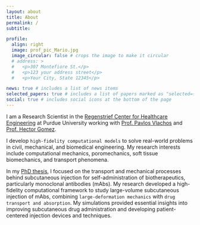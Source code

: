 ```yaml
---
layout: about
title: About
permalink: /
subtitle:

profile:
  align: right
  image: prof_pic_Mario.jpg
  image_circular: false # crops the image to make it circular
  # address: >
  #   <p>307 Montefiore St.</p>
  #   <p>123 your address street</p>
  #   <p>Your City, State 12345</p>

news: true # includes a list of news items
selected_papers: true # includes a list of papers marked as "selected={true}"
social: true # includes social icons at the bottom of the page
---
```

I am a Research Scientist in the [Regenstrief Center for Healthcare Engineering](https://www.purdue.edu/research/rche/) at Purdue University working with [Prof. Pavlos Vlachos](https://vlachosresearch.org/pub-author/pavlos-p-vlachos/) and [Prof. Hector Gomez](https://engineering.purdue.edu/gomez/hectorgomez). 

I develop `high-fidelity computational models` to solve real-world problems in civil, mechanical, and biomedical engineering. My research interests include computational mechanics, poromechanics, soft tissue biomechanics, and transport phenomena.

In my [PhD thesis](https://hammer.purdue.edu/articles/thesis/Numerical_Simulation_and_Poromechanical_Modeling_of_Subcutaneous_Injection_of_Monoclonal_Antibodies/25674240), I focused on the transport and mechanical processes behind subcutaneous injection for self-administration of biotherapeutics, particularly monoclonal antibodies (mAbs). My research developed a high-fidelity computational framework to study large-volume subcutaneous injection of mAbs, combining `large-deformation mechanics` with `drug transport and absorption`. My simulations provided essential insights into improving subcutaneous drug administration and developing patient-centered injection devices and techniques.
